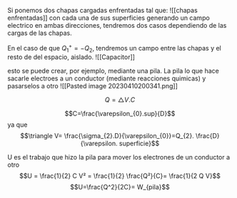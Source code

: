 Si ponemos dos chapas cargadas enfrentadas tal que:
![[chapas enfrentadas]]
con cada una de sus superficies generando un campo electrico en ambas direcciones, tendremos dos casos dependiendo de las cargas de las chapas.

En el caso de que $Q^{ + }_{1} = -Q_{2}$, tendremos un campo entre las chapas y el resto de del espacio, aislado.
![[Capacitor]]

esto se puede crear, por ejemplo, mediante una pila. La pila lo que hace sacarle electroes a un conductor (mediante reacciones quimicas) y pasarselos a otro
![[Pasted image 20230410200341.png]]

$$Q= \triangle V.C$$

$$C=\frac{\varepsilon_{0}.sup}{D}$$
ya que 
$$\triangle V= \frac{\sigma_{2}.D}{\varepsilon_{0}}=Q_{2}. \frac{D}{\varepsilon. superficie}$$

U es el trabajo que hizo la pila para mover los electrones de un conductor a otro
$$U = \frac{1}{2} C V² = \frac{1}{2} \frac{Q²}{C}= \frac{1}{2 Q V}$$
$$U=\frac{Q^2}{2C}= W_{pila}$$ 